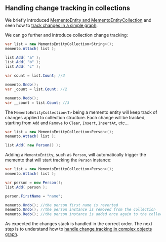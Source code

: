 ## Handling change tracking in collections

We briefly introduced [MementoEntity and MementoEntityCollection](memento-entities.md) and seen how to [track changes in a simple graph](simple-model.md).

We can go further and introduce collection change tracking:

```csharp
var list = new MementoEntityCollection<String>();
memento.Attach( list );

list.Add( "a" );
list.Add( "b" );
list.Add( "c" );

var count = list.Count; //3

memento.Undo();
var _count = list.Count; //2

memento.Redo();
var __count = list.Count; //3
```

The `MementoEntityCollection<T>` being a memento entity will keep track of changes applied to collection structure. Each change will be tracked, starting from `Add` and `Remove` to `Clear`, `Insert`, `InsertAt`, etc...

```csharp
var list = new MementoEntityCollection<Person>();
memento.Attach( list );

list.Add( new Person() );
```

Adding a `MementoEntity`, such as `Person`, will automatically trigger the memento that will start tracking the `Person` instance:

```csharp
var list = new MementoEntityCollection<Person>();
memento.Attach( list );

var person = new Person();
list.Add( person );

person.FirstName = "name";

memento.Undo(); //the person first name is reverted
memento.Undo(); //the person instance is removed from the collection
memento.Redo(); //the person instance is added once again to the collection
```

As expected the changes stack is handled in the correct order. The next step is to understand how to [handle change tracking in complex objects graph](complex-graph.md).